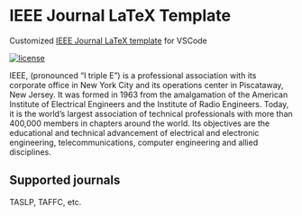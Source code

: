 # IEEE Journal LaTeX Template
Customized [IEEE Journal LaTeX template](https://template-selector.ieee.org/secure/templateSelector/publication?publicationTypeId=1) for VSCode

[![license](https://img.shields.io/github/license/monetjoe/latex_templates.svg)](./LICENSE)

IEEE, (pronounced “I triple E”) is a professional association with its corporate office in New York City and its operations center in Piscataway, New Jersey. It was formed in 1963 from the amalgamation of the American Institute of Electrical Engineers and the Institute of Radio Engineers. Today, it is the world’s largest association of technical professionals with more than 400,000 members in chapters around the world. Its objectives are the educational and technical advancement of electrical and electronic engineering, telecommunications, computer engineering and allied disciplines.

## Supported journals
TASLP, TAFFC, etc.